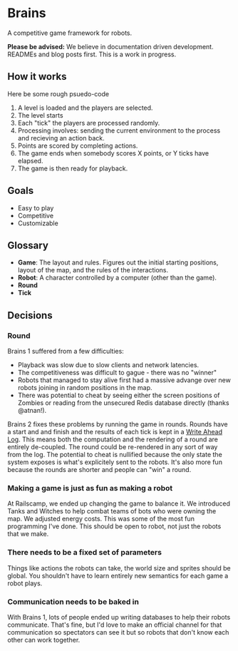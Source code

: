 # Brains

A competitive game framework for robots.

**Please be advised:** We believe in documentation driven development. READMEs and blog posts first. This is a work in progress.

## How it works

Here be some rough psuedo-code

1. A level is loaded and the players are selected.
2. The level starts
3. Each "tick" the players are processed randomly.
4. Processing involves: sending the current environment to the process and recieving an action back.
4. Points are scored by completing actions.
5. The game ends when somebody scores X points, or Y ticks have elapsed.
6. The game is then ready for playback.

## Goals

* Easy to play
* Competitive
* Customizable

## Glossary

* **Game**: The layout and rules. Figures out the initial starting positions, layout of the map, and the rules of the interactions.
* **Robot**:  A character controlled by a computer (other than the game).
* **Round**
* **Tick**

## Decisions

### Round
Brains 1 suffered from a few difficulties:

* Playback was slow due to slow clients and network latencies.
* The competitiveness was difficult to gague - there was no "winner"
* Robots that managed to stay alive first had a massive advange over new robots joining in random positions in the map.
* There was potential to cheat by seeing either the screen positions of Zombies or reading from the unsecured Redis database directly (thanks @atnan!).

Brains 2 fixes these problems by running the game in rounds. Rounds have a start and and finish and the results of each tick is kept in a [Write Ahead Log](http://en.wikipedia.org/wiki/Write-ahead_logging). This means both the computation and the rendering of a round are entirely de-coupled. The round could be re-rendered in any sort of way from the log. The potential to cheat is nullified because the only state the system exposes is what's explicitely sent to the robots. It's also more fun because the rounds are shorter and people can "win" a round.

### Making a game is just as fun as making a robot

At Railscamp, we ended up changing the game to balance it. We introduced Tanks and Witches to help combat teams of bots who were owning the map. We adjusted energy costs. This was some of the most fun programming I've done. This should be open to robot, not just the robots that we make.

### There needs to be a fixed set of parameters
Things like actions the robots can take, the world size and sprites should be global. You shouldn't have to learn entirely new semantics for each game a robot plays.

### Communication needs to be baked in
With Brains 1, lots of people ended up writing databases to help their robots communicate. That's fine, but I'd love to make an official channel for that communication so spectators can see it but so robots that don't know each other can work together.
